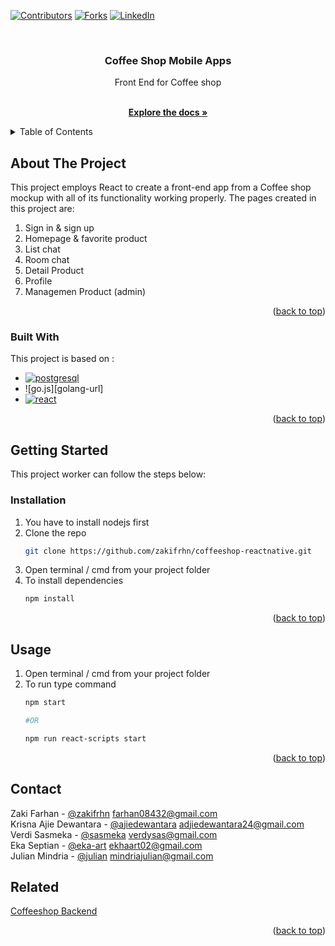 
<a name="readme-top"></a>

[![Contributors][contributors-shield]][contributors-url]
[![Forks][forks-shield]][forks-url]
[![LinkedIn][linkedin-shield]][linkedin-url]

<br />
<div align="center">

  <h3 align="center">Coffee Shop Mobile Apps</h3>
  Front End for Coffee shop

  <p align="center">
    <br />
    <a href="https://github.com/sasmeka/tickitz_with_react"><strong>Explore the docs »</strong></a>
    <br />
  </p>
</div>



<!-- TABLE OF CONTENTS -->
<details>
  <summary>Table of Contents</summary>
  <ol>
    <li>
      <a href="#about-the-project">About The Project</a>
      <ul>
        <li><a href="#built-with">Built With</a></li>
      </ul>
    </li>
    <li>
      <a href="#getting-started">Getting Started</a>
      <ul>
        <li><a href="#prerequisites">Prerequisites</a></li>
        <li><a href="#installation">Installation</a></li>
      </ul>
    </li>
    <li><a href="#usage">Usage</a></li>
    <li><a href="#screenshot">Usage</a></li>
  </ol>
</details>



<!-- ABOUT THE PROJECT -->
## About The Project

This project employs React to create a front-end app from a Coffee shop mockup with all of its functionality working properly. The pages created in this project are:
1. Sign in & sign up
2. Homepage & favorite product 
3. List chat
4. Room chat
5. Detail Product
6. Profile
7. Managemen Product (admin)

<p align="right">(<a href="#readme-top">back to top</a>)</p>



### Built With

This project is based on :
* [![postgresql][postgresql.js]][postgresql-url]
* ![go.js][golang-url]
* [![react][react.js]][react-url]

<p align="right">(<a href="#readme-top">back to top</a>)</p>



<!-- GETTING STARTED -->
## Getting Started

This project worker can follow the steps below:

### Installation

1. You have to install nodejs first
2. Clone the repo
   ```sh
   git clone https://github.com/zakifrhn/coffeeshop-reactnative.git
   ```
3. Open terminal / cmd from your project folder
4. To install dependencies
   ```sh
   npm install
   ```

<p align="right">(<a href="#readme-top">back to top</a>)</p>



<!-- USAGE EXAMPLES -->
## Usage

1. Open terminal / cmd from your project folder
2. To run type command
   ```sh
   npm start
   
   #OR

   npm run react-scripts start
   ```

<p align="right">(<a href="#readme-top">back to top</a>)</p>


<!-- CONTACT -->
## Contact

Zaki Farhan - [@zakifrhn](https://github.com/zakifrhn) farhan08432@gmail.com  <br/>
Krisna Ajie Dewantara - [@ajiedewantara](https://github.com/Ravictation) adjiedewantara24@gmail.com <br/>
Verdi Sasmeka - [@sasmeka](https://github.com/sasmeka)  verdysas@gmail.com <br/>
Eka Septian - [@eka-art](https://github.com/ekhaart-dev) ekhaart02@gmail.com <br/>
Julian Mindria - [@julian](https://github.com/JulianMindria)  mindriajulian@gmail.com <br/>


## Related

[Coffeeshop Backend](https://github.com/sasmeka/backend_coffeshop_with_go/main)

<p align="right">(<a href="#readme-top">back to top</a>)</p>

<!-- MARKDOWN LINKS & IMAGES -->
<!-- https://www.markdownguide.org/basic-syntax/#reference-style-links -->
[contributors-shield]: https://img.shields.io/github/contributors/sasmeka/Tailwind_Tickitz.svg?style=for-the-badge
[contributors-url]: https://github.com/sasmeka/tickitz_with_react/graphs/contributors
[forks-shield]: https://img.shields.io/github/forks/sasmeka/Tailwind_Tickitz.svg?style=for-the-badge
[forks-url]: https://github.com/sasmeka/tickitz_with_react/network/members
[linkedin-shield]: https://img.shields.io/badge/-LinkedIn-black.svg?style=for-the-badge&logo=linkedin&colorB=555
[linkedin-url]: https://www.linkedin.com/in/verdi-sasmeka-62b91b132/
[html5.js]: https://img.shields.io/badge/html5-E34F26?style=for-the-badge&logo=html5&logoColor=white
[html5-url]: https://developer.mozilla.org/en-US/docs/Glossary/HTML5
[tailwind.js]: https://img.shields.io/badge/tailwind-06B6D4?style=for-the-badge&logo=tailwindcss&logoColor=white
[tailwind-url]: https://tailwindcss.com/
[javascript.js]: https://img.shields.io/badge/javascript-000000?style=for-the-badge&logo=javascript&logoColor=white
[javascript-url]: https://www.javascript.com/
[nodejs.js]: https://img.shields.io/badge/nodejs-339933?style=for-the-badge&logo=nodedotjs&logoColor=white
[nodejs-url]: https://nodejs.org/
[react.js]: https://img.shields.io/badge/react-61DAFB?style=for-the-badge&logo=react&logoColor=white
[react-url]: https://react.dev/
[go.js]: https://img.shields.io/badge/Go-00ADD8?style=for-the-badge&logo=Go&logoColor=white
[go-url]: https://go.dev
[postgresql.js]: https://img.shields.io/badge/Postgresql-4169E1?style=for-the-badge&logo=postgresql&logoColor=white
[postgresql-url]: https://www.postgresql.org/
